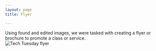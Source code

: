```yaml
---
layout: page
title: Flyer

---
```


Using found and edited images, we were tasked with creating a flyer or brochure to promote a class or service.<BR>
![Tech Tuesday flyer](https://caitlinmeyer.github.io/idt-portfolio/300x/docs/tech-tuesday.png)
